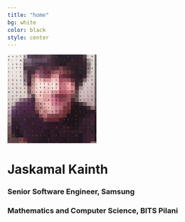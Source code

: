 ```yaml
---
title: "home"
bg: white
color: black
style: center
---
```


<img src="./img/pixelate.jpg" width="200" height="200" />

# Jaskamal Kainth 

### Senior Software Engineer, Samsung

### Mathematics and Computer Science, BITS Pilani

